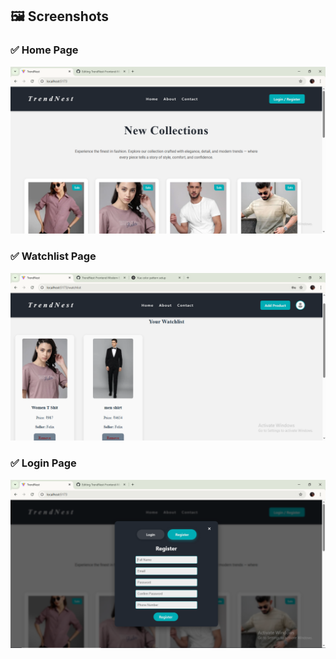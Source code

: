 ## 🖼️ Screenshots

### ✅ Home Page
![Home Page](./screenshot/Home.PNG)

### ✅ Watchlist Page
![Watchlist](./screenshot/watchlist.png)

### ✅ Login Page
![Login](./screenshot/Register.png)
